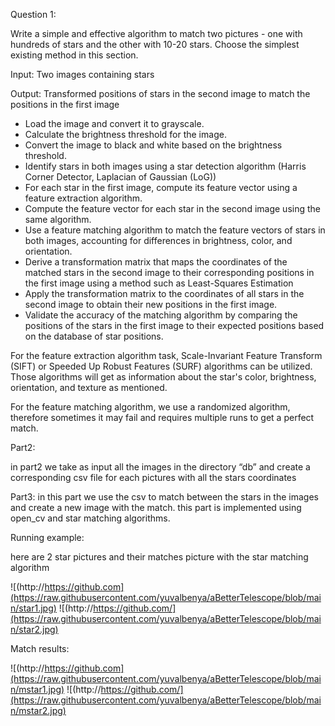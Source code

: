 Question 1:

Write a simple and effective algorithm to match two pictures - one with hundreds of stars and the other with 10-20 stars. Choose the simplest existing method in this section.

Input: Two images containing stars

Output: Transformed positions of stars in the second image to match the positions in the first image

- Load the image and convert it to grayscale.
- Calculate the brightness threshold for the image.
- Convert the image to black and white based on the brightness threshold.
- Identify stars in both images using a star detection algorithm (Harris Corner Detector, Laplacian of Gaussian (LoG))
- For each star in the first image, compute its feature vector using a feature extraction algorithm. 
- Compute the feature vector for each star in the second image using the same algorithm.
- Use a feature matching algorithm to match the feature vectors of stars in both images, accounting for differences in brightness, color, and orientation.
- Derive a transformation matrix that maps the coordinates of the matched stars in the second image to their corresponding positions in the first image using a method such as Least-Squares Estimation
- Apply the transformation matrix to the coordinates of all stars in the second image to obtain their new positions in the first image.
- Validate the accuracy of the matching algorithm by comparing the positions of the stars in the first image to their expected positions based on the database of star positions.

For the feature extraction algorithm task, Scale-Invariant Feature Transform (SIFT) or Speeded Up Robust Features (SURF) algorithms can be utilized. Those algorithms will get as information about the star's color, brightness, orientation, and texture as mentioned.

For the feature matching algorithm, we use a randomized algorithm, therefore sometimes it may fail and requires multiple runs to get a perfect match.

Part2:

in part2 we take as input all the images in the directory “db” and create a corresponding csv file for each pictures with all the stars coordinates

Part3:
in this part we use the csv to match between the stars in the images and create a new image with the match.
this part is implemented using open\_cv and star matching algorithms.




Running example:

here are 2 star pictures and their matches picture with the star matching algorithm 
 
![(http://https://github.com](https://raw.githubusercontent.com/yuvalbenya/aBetterTelescope/blob/main/star1.jpg)
![(http://https://github.com/](https://raw.githubusercontent.com/yuvalbenya/aBetterTelescope/blob/main/star2.jpg)

Match results:

![(http://https://github.com](https://raw.githubusercontent.com/yuvalbenya/aBetterTelescope/blob/main/mstar1.jpg)
![(http://https://github.com/](https://raw.githubusercontent.com/yuvalbenya/aBetterTelescope/blob/main/mstar2.jpg)


